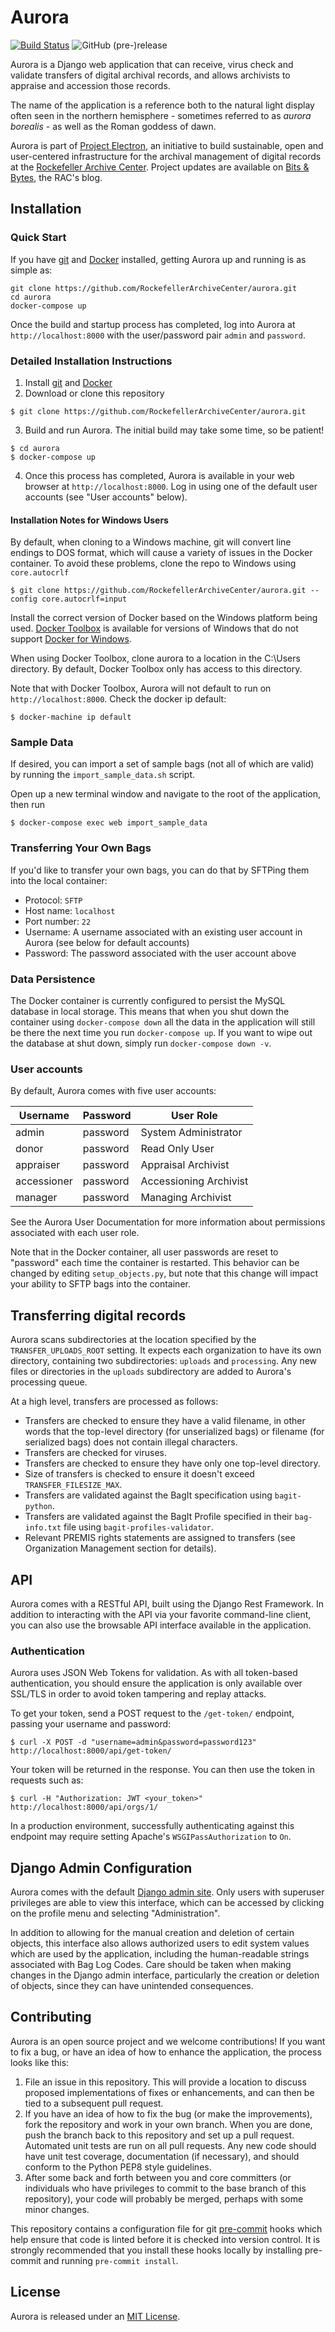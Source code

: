 # Aurora

[![Build Status](https://travis-ci.org/RockefellerArchiveCenter/aurora.svg?branch=base)](https://travis-ci.org/RockefellerArchiveCenter/aurora)
![GitHub (pre-)release](https://img.shields.io/github/release/RockefellerArchiveCenter/aurora/all.svg)

Aurora is a Django web application that can receive, virus check and validate transfers of digital archival records, and allows archivists to appraise and accession those records.

The name of the application is a reference both to the natural light display often seen in the northern hemisphere - sometimes referred to as _aurora borealis_ - as well as the Roman goddess of dawn.

Aurora is part of [Project Electron](http://projectelectron.rockarch.org/), an initiative to build sustainable, open and user-centered infrastructure for the archival management of digital records at the [Rockefeller Archive Center](http://rockarch.org/). Project updates are available on [Bits & Bytes](http://blog.rockarch.org/), the RAC's blog.

## Installation

### Quick Start

If you have [git](https://git-scm.com/) and [Docker](https://www.docker.com/community-edition) installed, getting Aurora up and running is as simple as:
```
git clone https://github.com/RockefellerArchiveCenter/aurora.git
cd aurora
docker-compose up
```
Once the build and startup process has completed, log into Aurora at `http://localhost:8000` with the user/password pair `admin` and `password`.

### Detailed Installation Instructions

1. Install [git](https://git-scm.com/) and [Docker](https://www.docker.com/community-edition)
2. Download or clone this repository
```
$ git clone https://github.com/RockefellerArchiveCenter/aurora.git
```
3. Build and run Aurora. The initial build may take some time, so be patient!
```
$ cd aurora
$ docker-compose up
```

4. Once this process has completed, Aurora is available in your web browser at `http://localhost:8000`. Log in using one of the default user accounts (see "User accounts" below).

#### Installation Notes for Windows Users

By default, when cloning to a Windows machine, git will convert line endings to DOS format, which will cause a variety of issues in the Docker container. To avoid these problems, clone the repo to Windows using `core.autocrlf`
```
$ git clone https://github.com/RockefellerArchiveCenter/aurora.git --config core.autocrlf=input
```

Install the correct version of Docker based on the Windows platform being used. [Docker Toolbox](https://docs.docker.com/toolbox/toolbox_install_windows/) is available for versions of Windows that do not support [Docker for Windows](https://docs.docker.com/docker-for-windows/).

When using Docker Toolbox, clone aurora to a location in the C:\Users directory. By default, Docker Toolbox only has access to this directory.

Note that with Docker Toolbox, Aurora will not default to run on `http://localhost:8000`. Check the docker ip default:
```
$ docker-machine ip default
```

### Sample Data

If desired, you can import a set of sample bags (not all of which are valid) by running the `import_sample_data.sh` script.

Open up a new terminal window and navigate to the root of the application, then run

```
$ docker-compose exec web import_sample_data
```

### Transferring Your Own Bags

If you'd like to transfer your own bags, you can do that by SFTPing them into the local container:
- Protocol: `SFTP`
- Host name: `localhost`
- Port number: `22`
- Username: A username associated with an existing user account in Aurora (see below for default accounts)
- Password: The password associated with the user account above

### Data Persistence

The Docker container is currently configured to persist the MySQL database in local storage. This means that when you shut down the container using `docker-compose down` all the data in the application will still be there the next time you run `docker-compose up`. If you want to wipe out the database at shut down, simply run `docker-compose down -v`.

### User accounts

By default, Aurora comes with five user accounts:

|Username|Password|User Role|
|---|---|---|
|admin|password|System Administrator|
|donor|password|Read Only User|
|appraiser|password|Appraisal Archivist|
|accessioner|password|Accessioning Archivist|
|manager|password|Managing Archivist|

See the Aurora User Documentation for more information about permissions associated with each user role.

Note that in the Docker container, all user passwords are reset to "password" each time the container is restarted. This behavior can be changed by editing `setup_objects.py`, but note that this change will impact your ability to SFTP bags into the container.

## Transferring digital records

Aurora scans subdirectories at the location specified by the `TRANSFER_UPLOADS_ROOT` setting. It expects each organization to have its own directory, containing two subdirectories: `uploads` and `processing`. Any new files or directories in the `uploads` subdirectory are added to Aurora's processing queue.

At a high level, transfers are processed as follows:
- Transfers are checked to ensure they have a valid filename, in other words that the top-level directory (for unserialized bags) or filename (for serialized bags) does not contain illegal characters.
- Transfers are checked for viruses.
- Transfers are checked to ensure they have only one top-level directory.
- Size of transfers is checked to ensure it doesn't exceed `TRANSFER_FILESIZE_MAX`.
- Transfers are validated against the BagIt specification using `bagit-python`.
- Transfers are validated against the BagIt Profile specified in their `bag-info.txt` file using `bagit-profiles-validator`.
- Relevant PREMIS rights statements are assigned to transfers (see Organization Management section for details).

## API

Aurora comes with a RESTful API, built using the Django Rest Framework. In addition to interacting with the API via your favorite command-line client, you can also use the browsable API interface available in the application.

### Authentication

Aurora uses JSON Web Tokens for validation. As with all token-based authentication, you should ensure the application is only available over SSL/TLS in order to avoid token tampering and replay attacks.

To get your token, send a POST request to the `/get-token/` endpoint, passing your username and password:

```
$ curl -X POST -d "username=admin&password=password123" http://localhost:8000/api/get-token/
```

Your token will be returned in the response. You can then use the token in requests such as:

```
$ curl -H "Authorization: JWT <your_token>" http://localhost:8000/api/orgs/1/
```

In a production environment, successfully authenticating against this endpoint may require setting Apache's  `WSGIPassAuthorization` to `On`.


## Django Admin Configuration

Aurora comes with the default [Django admin site](https://docs.djangoproject.com/en/1.11/ref/contrib/admin/). Only users with superuser privileges are able to view this interface, which can be accessed by clicking on the profile menu and selecting "Administration".

In addition to allowing for the manual creation and deletion of certain objects, this interface also allows authorized users to edit system values which are used by the application, including the human-readable strings associated with Bag Log Codes. Care should be taken when making changes in the Django admin interface, particularly the creation or deletion of objects, since they can have unintended consequences.

## Contributing

Aurora is an open source project and we welcome contributions! If you want to fix a bug, or have an idea of how to enhance the application, the process looks like this:

1. File an issue in this repository. This will provide a location to discuss proposed implementations of fixes or enhancements, and can then be tied to a subsequent pull request.
2. If you have an idea of how to fix the bug (or make the improvements), fork the repository and work in your own branch. When you are done, push the branch back to this repository and set up a pull request. Automated unit tests are run on all pull requests. Any new code should have unit test coverage, documentation (if necessary), and should conform to the Python PEP8 style guidelines.
3. After some back and forth between you and core committers (or individuals who have privileges to commit to the base branch of this repository), your code will probably be merged, perhaps with some minor changes.

This repository contains a configuration file for git [pre-commit](https://pre-commit.com/) hooks which help ensure that code is linted before it is checked into version control. It is strongly recommended that you install these hooks locally by installing pre-commit and running `pre-commit install`.


## License

Aurora is released under an [MIT License](LICENSE).
